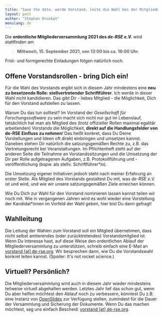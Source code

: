```yaml
---
title: "Save the date, werde Vorstand, leite die Wahl bei der Mitgliederversammlung 2021"
layout: post
author: "Stephan Druskat"
menulang: de
---
```


Die **ordentliche Mitgliederversammlung 2021 des *de-RSE e.V.*** wird stattfinden am

> **Mittwoch, 15. September 2021, von 13:00 bis ca. 16:00 Uhr**.

Frist- und formgerechte Einladungen folgen natürlich noch.

## Offene Vorstandsrollen - bring Dich ein!

Für die Wahl des Vorstands ergibt sich in diesem Jahr mindestens eine **neu zu besetzende Rolle: stellvertretender Schriftführer**.
Ich werde in dieser Wahl nicht kandidieren.
Das gibt Dir - liebes Mitglied - die Möglichkeit, Dich für den Vorstand aufstellen zu lassen.

Warum Du das tun solltest?
Im Vorstand der *Gesellschaft für Forschungssoftware* zu sein macht sich nicht nur gut im Lebenslauf, 
tatsächlich hat man als Mitglied des (trotz offizieller Rollen maximal egalitär arbeitenden) Vorstands die Möglichkeit,
**direkt auf die Handlungsfelder von de-RSE Einfluss zu nehmen**!
Das heißt konkret, dass Du Deine Vorstellungen und Ideen oft direkt einbringen und umsetzen kannst.
Daneben stehen Dir natürlich die satzungsgemäßen Rechte zu, z.B. das Vertretungsrecht bei Veranstaltungen.
Im Pflichtenheft steht auf der anderen Seite die Teilnahme an Vorstandssitzungen 
und die Umsetzung der Dir per Rolle aufgetragenen Aufgaben, z.B. Protokollführung und -veröffentlichung (bspw. als stellv. Schriftführer\*in).

Die Umsetzung eigener Initiativen jedoch steht nach meiner Erfahrung an erster Stelle.
Als Mitglied des Vorstands gestaltest Du mit, was *de-RSE e.V.* ist und wird, und wie wir unsere satzungsgemäßen Ziele erreichen können.

Wie Du Dich zur Wahl für den Vorstand nominieren lassen kannst teilen wir noch mit.
Wie in vergangenen Jahren wird es wohl wieder eine Vorstellung der Kandidat\*innen im Vorfeld der Wahl geben, hier bist Du dann gefragt!

## Wahlleitung

Die Leitung der Wahlen zum Vorstand soll ein Mitglied übernehmen, dass nicht selbst amtierendes (oder zurücktretendes) Vorstandsmitglied ist.
Wenn Du Interesse hast, auf diese Weise den ordentlichen Ablauf der Mitgliederversammlung zu unterstützen, schreib einfach eine E-Mail an [vorstand \[at\] de-rse.org](mailto:vorstand@de-rse.org).
Wir besprechen dann, wie Du die Vorstandswahl konkret leiten kannst.
(Spoiler: It's not rocket science.)

## Virtuell? Persönlich?

Die Mitgliederversammlung wird auch in diesem Jahr wieder mindestens teilweise virtuell abgehalten werden.
Letztes Jahr lief das schon gut, wenn Du aber helfen möchtest den Ablauf noch zu verbessern, 
könntest Du z.B. eine Instanz von [OpenSlides](https://openslides.com/de) zur Verfügung stellen, zumindest für die Dauer der Versammlung und Sicherung der Dokumente.
Wenn Du das machen möchtest, sag uns einfach Bescheid: [vorstand \[at\] de-rse.org](mailto:vorstand@de-rse.org).
